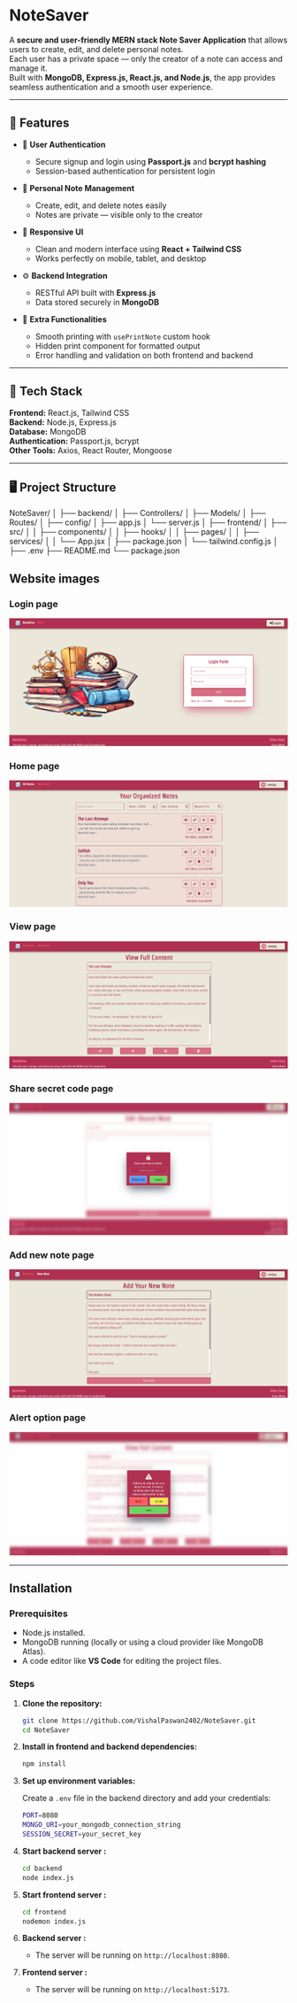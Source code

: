 # NoteSaver

A **secure and user-friendly MERN stack Note Saver Application** that allows users to create, edit, and delete personal notes.  
Each user has a private space — only the creator of a note can access and manage it.  
Built with **MongoDB, Express.js, React.js, and Node.js**, the app provides seamless authentication and a smooth user experience.

---

## 🚀 Features

- 🔐 **User Authentication**
  - Secure signup and login using **Passport.js** and **bcrypt hashing**
  - Session-based authentication for persistent login
  
- 🧠 **Personal Note Management**
  - Create, edit, and delete notes easily
  - Notes are private — visible only to the creator

- 🎨 **Responsive UI**
  - Clean and modern interface using **React + Tailwind CSS**
  - Works perfectly on mobile, tablet, and desktop

- ⚙️ **Backend Integration**
  - RESTful API built with **Express.js**
  - Data stored securely in **MongoDB**

- 📑 **Extra Functionalities**
  - Smooth printing with `usePrintNote` custom hook
  - Hidden print component for formatted output
  - Error handling and validation on both frontend and backend

---

## 🧰 Tech Stack

**Frontend:** React.js, Tailwind CSS  
**Backend:** Node.js, Express.js  
**Database:** MongoDB  
**Authentication:** Passport.js, bcrypt  
**Other Tools:** Axios, React Router, Mongoose  

---

## 🖥️ Project Structure

NoteSaver/
│
├── backend/
│ ├── Controllers/
│ ├── Models/
│ ├── Routes/
│ ├── config/
│ ├── app.js
│ └── server.js
│
├── frontend/
│ ├── src/
│ │ ├── components/
│ │ ├── hooks/
│ │ ├── pages/
│ │ ├── services/
│ │ └── App.jsx
│ ├── package.json
│ └── tailwind.config.js
│
├── .env
├── README.md
└── package.json


## Website images

### Login page
![Login page](/siteImages/loginPage.png)

### Home page
![Home page](/siteImages/landingPage.png)

### View page
![View page](/siteImages/viewEditPage.png)

### Share secret code page
![Share secret code page](/siteImages/secretPage.png)

### Add new note page
![Add new note page](/siteImages/addNewPage.png)

### Alert option page
![Alert option page](/siteImages/alertPage.png)

---

## Installation

### Prerequisites

- Node.js installed.
- MongoDB running (locally or using a cloud provider like MongoDB Atlas).
- A code editor like **VS Code** for editing the project files.

### Steps

1. **Clone the repository:**

    ```bash
    git clone https://github.com/VishalPaswan2402/NoteSaver.git
    cd NoteSaver
    ```

2. **Install in frontend and backend dependencies:**

    ```bash
    npm install
    ```

3. **Set up environment variables:**

    Create a `.env` file in the backend directory and add your credentials:

    ```bash
    PORT=8080
    MONGO_URI=your_mongodb_connection_string
    SESSION_SECRET=your_secret_key
    ```

4. **Start backend server :**

    ```bash
    cd backend
    node index.js
    ```

5. **Start frontend server :**  
    ```bash
    cd frontend
    nodemon index.js
    ```

6. **Backend server :**
    - The server will be running on `http://localhost:8080`.

7. **Frontend server :**
    - The server will be running on `http://localhost:5173`.